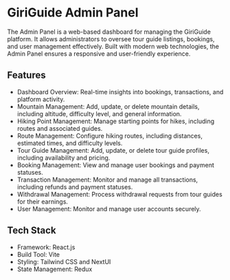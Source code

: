 # GiriGuide Admin Panel
The Admin Panel is a web-based dashboard for managing the GiriGuide platform. It allows administrators to oversee tour guide listings, bookings, and user management effectively. Built with modern web technologies, the Admin Panel ensures a responsive and user-friendly experience.

## Features
- Dashboard Overview: Real-time insights into bookings, transactions, and platform activity.
- Mountain Management: Add, update, or delete mountain details, including altitude, difficulty level, and general information.
- Hiking Point Management: Manage starting points for hikes, including routes and associated guides.
- Route Management: Configure hiking routes, including distances, estimated times, and difficulty levels.
- Tour Guide Management: Add, update, or delete tour guide profiles, including availability and pricing.
- Booking Management: View and manage user bookings and payment statuses.
- Transaction Management: Monitor and manage all transactions, including refunds and payment statuses.
- Withdrawal Management: Process withdrawal requests from tour guides for their earnings.
- User Management: Monitor and manage user accounts securely.

## Tech Stack
- Framework: React.js
- Build Tool: Vite
- Styling: Tailwind CSS and NextUI
- State Management: Redux

